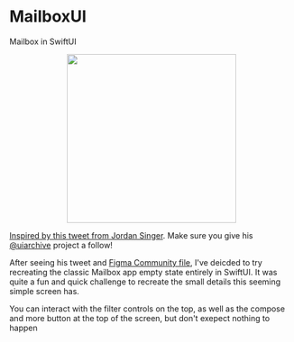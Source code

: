 # MailboxUI
Mailbox in SwiftUI

<p align="center">
  <img src="https://user-images.githubusercontent.com/23082132/158006722-0a9e0545-ec1d-4f28-860c-6766fcc99627.png" width="300" />
</p>


[Inspired by this tweet from Jordan Singer](https://twitter.com/jsngr/status/1502401705429905420). Make sure you give his [@uiarchive](https://twitter.com/uiarchive) project a follow!

After seeing his tweet and [Figma Community file](https://www.figma.com/community/file/1084228418951410787), I've deicded to try recreating the classic Mailbox app empty state entirely in SwiftUI. It was quite a fun and quick challenge to recreate the small details this seeming simple screen has.

You can interact with the filter controls on the top, as well as the compose and more button at the top of the screen, but don't exepect nothing to happen
